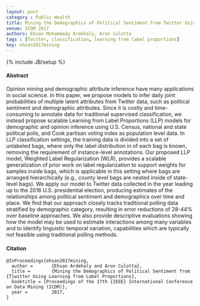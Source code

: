 ```yaml
---
layout: post
category : Public Health
title: Mining the Demographics of Political Sentiment from Twitter Using Learning from Label Proportions
venue: ICDM 2017
authors: Ehsan Mohammady Ardehaly, Aron Culotta
tags : [Twitter, classification, learning from label proportions]
key: ehsan2017mining
---
```

{% include JB/setup %}
#### Abstract

Opinion mining and demographic attribute inference have many applications in social science. In this paper, we propose models to infer daily joint probabilities of multiple latent attributes from Twitter data, such as political sentiment and demographic attributes. Since it is costly and time-consuming to annotate data for traditional supervised classification, we instead propose scalable Learning from Label Proportions (LLP) models for demographic and opinion inference using U.S. Census, national and state political polls, and Cook partisan voting index as population level data. In LLP classification settings, the training data is divided into a set of unlabeled bags, where only the label distribution in of each bag is known, removing the requirement of instance-level annotations. Our proposed
LLP model, Weighted Label Regularization (WLR), provides a scalable generalization of prior work on label regularization to support weights for samples inside bags, which is applicable in this setting where bags are arranged hierarchically (e.g., county level bags are nested inside of state-level bags). We apply our model to Twitter data collected in the year leading up to the 2016 U.S. presidential election, producing estimates of the relationships among political sentiment and demographics over time and place. We find that our approach closely tracks traditional polling data stratified by demographic category, resulting in error reductions of 28-44% over baseline approaches. We also provide descriptive evaluations showing how the model may be used to estimate interactions among many variables and to identify linguistic temporal variation, capabilities which are typically not feasible
using traditional polling methods.

#### Citation
    @InProceedings{ehsan2017mining,
      author =       {Ehsan Ardehaly and Aron Culotta},
      title =        {Mining the Demographics of Political Sentiment from {T}witter Using Learning from Label Proportions},
      booktitle = {Proceedings of the 17th {IEEE} International Conference on Data Mining (ICDM)},
      year =         2017,
    }

